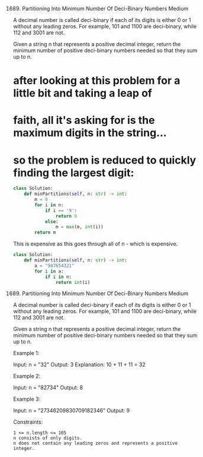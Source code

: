 1689. Partitioning Into Minimum Number Of Deci-Binary Numbers
Medium

A decimal number is called deci-binary if each of its digits is either 0 or 1 without any leading zeros. For example, 101 and 1100 are deci-binary, while 112 and 3001 are not.

Given a string n that represents a positive decimal integer, return the minimum number of positive deci-binary numbers needed so that they sum up to n.

# after looking at this problem for a little bit and taking a leap of
# faith, all it's asking for is the maximum digits in the string...
# so the problem is reduced to quickly finding the largest digit:

```python
class Solution:
    def minPartitions(self, n: str) -> int:
        m = 0
        for i in n:
            if i == '9':
                return 9
            else:
                m = max(m, int(i))
        return m
```
This is expensive as this goes through all of n - which is expensive.

```python
class Solution:
    def minPartitions(self, n: str) -> int:
        a = "987654321"
        for i in a:
            if i in n:
                return int(i)
```




1689. Partitioning Into Minimum Number Of Deci-Binary Numbers
Medium

A decimal number is called deci-binary if each of its digits is either 0 or 1 without any leading zeros. For example, 101 and 1100 are deci-binary, while 112 and 3001 are not.

Given a string n that represents a positive decimal integer, return the minimum number of positive deci-binary numbers needed so that they sum up to n.

 

Example 1:

Input: n = "32"
Output: 3
Explanation: 10 + 11 + 11 = 32

Example 2:

Input: n = "82734"
Output: 8

Example 3:

Input: n = "27346209830709182346"
Output: 9

 

Constraints:

    1 <= n.length <= 105
    n consists of only digits.
    n does not contain any leading zeros and represents a positive integer.

